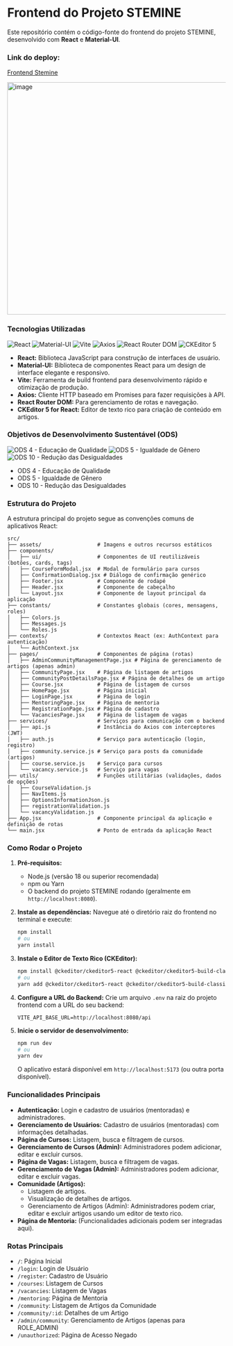 # Frontend do Projeto STEMINE

Este repositório contém o código-fonte do frontend do projeto STEMINE, desenvolvido com **React** e **Material-UI**.

### Link do deploy:
[Frontend Stemine](https://frontend-stemine-production.up.railway.app/)

<img width="944" height="535" alt="image" src="https://github.com/user-attachments/assets/e4a1f1a9-fddf-4922-8da6-e170bb40bcdc" />

### Tecnologias Utilizadas

![React](https://img.shields.io/badge/React-20232A?style=for-the-badge&logo=react&logoColor=61DAFB)
![Material-UI](https://img.shields.io/badge/Material--UI-0081CB?style=for-the-badge&logo=material-ui&logoColor=white)
![Vite](https://img.shields.io/badge/Vite-646CFF?style=for-the-badge&logo=vite&logoColor=white)
![Axios](https://img.shields.io/badge/Axios-5A29E4?style=for-the-badge&logo=axios&logoColor=white)
![React Router DOM](https://img.shields.io/badge/React_Router_DOM-CA4245?style=for-the-badge&logo=react-router&logoColor=white)
![CKEditor 5](https://img.shields.io/badge/CKEditor_5-333333?style=for-the-badge&logo=ckeditor5&logoColor=white)

* **React:** Biblioteca JavaScript para construção de interfaces de usuário.
* **Material-UI:** Biblioteca de componentes React para um design de interface elegante e responsivo.
* **Vite:** Ferramenta de build frontend para desenvolvimento rápido e otimização de produção.
* **Axios:** Cliente HTTP baseado em Promises para fazer requisições à API.
* **React Router DOM:** Para gerenciamento de rotas e navegação.
* **CKEditor 5 for React:** Editor de texto rico para criação de conteúdo em artigos.

### Objetivos de Desenvolvimento Sustentável (ODS)

![ODS 4 - Educação de Qualidade](https://img.shields.io/badge/ODS_4-E5243B?style=for-the-badge&logo=un&logoColor=white)
![ODS 5 - Igualdade de Gênero](https://img.shields.io/badge/ODS_5-FF3A21?style=for-the-badge&logo=un&logoColor=white)
![ODS 10 - Redução das Desigualdades](https://img.shields.io/badge/ODS_10-DD1367?style=for-the-badge&logo=un&logoColor=white)
- ODS 4 - Educação de Qualidade
- ODS 5 - Igualdade de Gênero
- ODS 10 - Redução das Desigualdades

### Estrutura do Projeto

A estrutura principal do projeto segue as convenções comuns de aplicativos React:

```
src/
├── assets/                  # Imagens e outros recursos estáticos
├── components/
│   ├── ui/                  # Componentes de UI reutilizáveis (botões, cards, tags)
│   ├── CourseFormModal.jsx  # Modal de formulário para cursos
│   ├── ConfirmationDialog.jsx # Diálogo de confirmação genérico
│   ├── Footer.jsx           # Componente de rodapé
│   ├── Header.jsx           # Componente de cabeçalho
│   └── Layout.jsx           # Componente de layout principal da aplicação
├── constants/               # Constantes globais (cores, mensagens, roles)
│   ├── Colors.js
│   ├── Messages.js
│   └── Roles.js
├── contexts/                # Contextos React (ex: AuthContext para autenticação)
│   └── AuthContext.jsx
├── pages/                   # Componentes de página (rotas)
│   ├── AdminCommunityManagementPage.jsx # Página de gerenciamento de artigos (apenas admin)
│   ├── CommunityPage.jsx    # Página de listagem de artigos
│   ├── CommunityPostDetailsPage.jsx # Página de detalhes de um artigo
│   ├── Course.jsx           # Página de listagem de cursos
│   ├── HomePage.jsx         # Página inicial
│   ├── LoginPage.jsx        # Página de login
│   ├── MentoringPage.jsx    # Página de mentoria
│   ├── RegistrationPage.jsx # Página de cadastro
│   └── VacanciesPage.jsx    # Página de listagem de vagas
├── services/                # Serviços para comunicação com o backend
│   ├── api.js               # Instância do Axios com interceptores (JWT)
│   ├── auth.js              # Serviço para autenticação (login, registro)
│   ├── community.service.js # Serviço para posts da comunidade (artigos)
│   ├── course.service.js    # Serviço para cursos
│   └── vacancy.service.js   # Serviço para vagas
├── utils/                   # Funções utilitárias (validações, dados de opções)
│   ├── CourseValidation.js
│   ├── NavItems.js
│   ├── OptionsInformationJson.js
│   ├── registrationValidation.js
│   └── vacancyValidation.js
├── App.jsx                  # Componente principal da aplicação e definição de rotas
└── main.jsx                 # Ponto de entrada da aplicação React
```

### Como Rodar o Projeto

1.  **Pré-requisitos:**
    * Node.js (versão 18 ou superior recomendada)
    * npm ou Yarn
    * O backend do projeto STEMINE rodando (geralmente em `http://localhost:8080`).

2.  **Instale as dependências:**
    Navegue até o diretório raiz do frontend no terminal e execute:

    ```bash
    npm install
    # ou
    yarn install
    ```

3.  **Instale o Editor de Texto Rico (CKEditor):**
    ```bash
    npm install @ckeditor/ckeditor5-react @ckeditor/ckeditor5-build-classic
    # ou
    yarn add @ckeditor/ckeditor5-react @ckeditor/ckeditor5-build-classic
    ```

4.  **Configure a URL do Backend:**
    Crie um arquivo `.env` na raiz do projeto frontend com a URL do seu backend:

    ```
    VITE_API_BASE_URL=http://localhost:8080/api
    ```

5.  **Inicie o servidor de desenvolvimento:**

    ```bash
    npm run dev
    # ou
    yarn dev
    ```
    O aplicativo estará disponível em `http://localhost:5173` (ou outra porta disponível).

### Funcionalidades Principais

* **Autenticação:** Login e cadastro de usuários (mentoradas) e administradores.
* **Gerenciamento de Usuários:** Cadastro de usuários (mentoradas) com informações detalhadas.
* **Página de Cursos:** Listagem, busca e filtragem de cursos.
* **Gerenciamento de Cursos (Admin):** Administradores podem adicionar, editar e excluir cursos.
* **Página de Vagas:** Listagem, busca e filtragem de vagas.
* **Gerenciamento de Vagas (Admin):** Administradores podem adicionar, editar e excluir vagas.
* **Comunidade (Artigos):**
    * Listagem de artigos.
    * Visualização de detalhes de artigos.
    * Gerenciamento de Artigos (Admin): Administradores podem criar, editar e excluir artigos usando um editor de texto rico.
* **Página de Mentoria:** (Funcionalidades adicionais podem ser integradas aqui).

### Rotas Principais

* `/`: Página Inicial
* `/login`: Login de Usuário
* `/register`: Cadastro de Usuário
* `/courses`: Listagem de Cursos
* `/vacancies`: Listagem de Vagas
* `/mentoring`: Página de Mentoria
* `/community`: Listagem de Artigos da Comunidade
* `/community/:id`: Detalhes de um Artigo
* `/admin/community`: Gerenciamento de Artigos (apenas para ROLE_ADMIN)
* `/unauthorized`: Página de Acesso Negado
